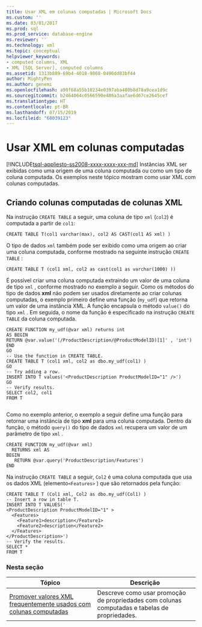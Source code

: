 ```yaml
---
title: Usar XML em colunas computadas | Microsoft Docs
ms.custom: ''
ms.date: 03/01/2017
ms.prod: sql
ms.prod_service: database-engine
ms.reviewer: ''
ms.technology: xml
ms.topic: conceptual
helpviewer_keywords:
- computed columns, XML
- XML [SQL Server], computed columns
ms.assetid: 1313b889-69b4-4018-9868-0496dd83bf44
author: MightyPen
ms.author: genemi
ms.openlocfilehash: a90f68a55b10234e0397aba480b8d78a9cea1d9c
ms.sourcegitcommit: b2464064c0566590e486a3aafae6d67ce2645cef
ms.translationtype: HT
ms.contentlocale: pt-BR
ms.lasthandoff: 07/15/2019
ms.locfileid: "68039123"
---
```

# <a name="use-xml-in-computed-columns"></a>Usar XML em colunas computadas
[!INCLUDE[tsql-appliesto-ss2008-xxxx-xxxx-xxx-md](../../includes/tsql-appliesto-ss2008-xxxx-xxxx-xxx-md.md)]
  Instâncias XML ser exibidas como uma origem de uma coluna computada ou como um tipo de coluna computada. Os exemplos neste tópico mostram como usar XML com colunas computadas.  
  
## <a name="creating-computed-columns-from-xml-columns"></a>Criando colunas computadas de colunas XML  
 Na instrução `CREATE TABLE` a seguir, uma coluna de tipo `xml` (`col2`) é computada a partir de `col1`:  
  
```  
CREATE TABLE T(col1 varchar(max), col2 AS CAST(col1 AS xml) )    
```  
  
 O tipo de dados `xml` também pode ser exibido como uma origem ao criar uma coluna computada, conforme mostrado na seguinte instrução `CREATE TABLE` :  
  
```  
CREATE TABLE T (col1 xml, col2 as cast(col1 as varchar(1000) ))   
```  
  
 É possível criar uma coluna computada extraindo um valor de uma coluna de tipo `xml` , conforme mostrado no exemplo a seguir. Como os métodos do tipo de dados **xml** não podem ser usados diretamente ao criar colunas computadas, o exemplo primeiro define uma função (`my_udf`) que retorna um valor de uma instância XML. A função encapsula o método `value()` do tipo `xml` . Em seguida, o nome da função é especificado na instrução `CREATE TABLE` da coluna computada.  
  
```  
CREATE FUNCTION my_udf(@var xml) returns int  
AS BEGIN   
RETURN @var.value('(/ProductDescription/@ProductModelID)[1]' , 'int')  
END  
GO  
-- Use the function in CREATE TABLE.  
CREATE TABLE T (col1 xml, col2 as dbo.my_udf(col1) )  
GO  
-- Try adding a row.   
INSERT INTO T values('<ProductDescription ProductModelID="1" />')  
GO  
-- Verify results.  
SELECT col2, col1  
FROM T  
  
```  
  
 Como no exemplo anterior, o exemplo a seguir define uma função para retornar uma instância de tipo **xml** para uma coluna computada. Dentro da função, o método `query()` do tipo de dados `xml` recupera um valor de um parâmetro de tipo `xml` .  
  
```  
CREATE FUNCTION my_udf(@var xml)   
  RETURNS xml AS   
BEGIN   
   RETURN @var.query('ProductDescription/Features')  
END  
```  
  
 Na instrução `CREATE TABLE` a seguir, `Col2` é uma coluna computada que usa os dados XML (elemento`<Features>` ) que são retornados pela função:  
  
```  
CREATE TABLE T (Col1 xml, Col2 as dbo.my_udf(Col1) )  
-- Insert a row in table T.  
INSERT INTO T VALUES('  
<ProductDescription ProductModelID="1" >  
  <Features>  
    <Feature1>description</Feature1>  
    <Feature2>description</Feature2>  
  </Features>  
</ProductDescription>')  
-- Verify the results.  
SELECT *  
FROM T  
```  
  
### <a name="in-this-section"></a>Nesta seção  
  
|Tópico|Descrição|  
|-----------|-----------------|  
|[Promover valores XML frequentemente usados com colunas computadas](../../relational-databases/xml/promote-frequently-used-xml-values-with-computed-columns.md)|Descreve como usar promoção de propriedades com colunas computadas e tabelas de propriedades.|  
  
  
